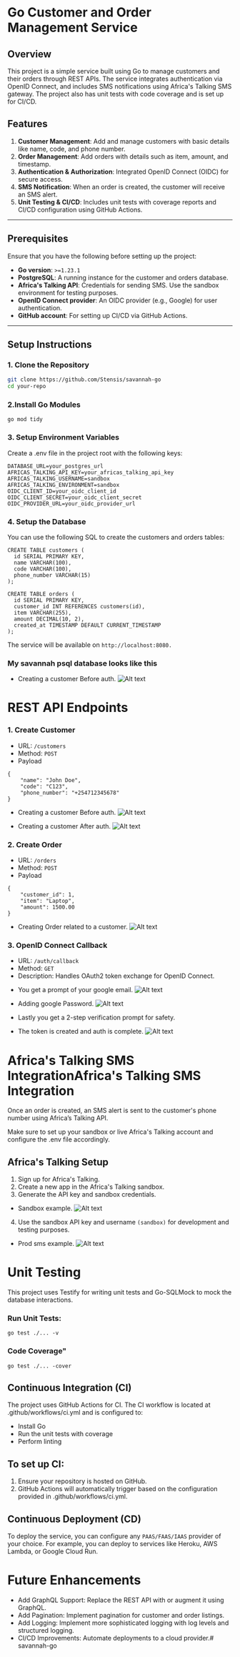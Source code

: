 # Go Customer and Order Management Service

## Overview

This project is a simple service built using Go to manage customers and their orders through REST APIs. The service integrates authentication via OpenID Connect, and includes SMS notifications using Africa's Talking SMS gateway. The project also has unit tests with code coverage and is set up for CI/CD.

## Features

1. **Customer Management**: Add and manage customers with basic details like name, code, and phone number.
2. **Order Management**: Add orders with details such as item, amount, and timestamp.
3. **Authentication & Authorization**: Integrated OpenID Connect (OIDC) for secure access.
4. **SMS Notification**: When an order is created, the customer will receive an SMS alert.
5. **Unit Testing & CI/CD**: Includes unit tests with coverage reports and CI/CD configuration using GitHub Actions.

---

## Prerequisites

Ensure that you have the following before setting up the project:

- **Go version**: `>=1.23.1`
- **PostgreSQL**: A running instance for the customer and orders database.
- **Africa's Talking API**: Credentials for sending SMS. Use the sandbox environment for testing purposes.
- **OpenID Connect provider**: An OIDC provider (e.g., Google) for user authentication.
- **GitHub account**: For setting up CI/CD via GitHub Actions.

---

## Setup Instructions

### 1. Clone the Repository

```bash
git clone https://github.com/Stensis/savannah-go
cd your-repo
```

### 2.Install Go Modules

```
go mod tidy
```

### 3. Setup Environment Variables

Create a .env file in the project root with the following keys:

```
DATABASE_URL=your_postgres_url
AFRICAS_TALKING_API_KEY=your_africas_talking_api_key
AFRICAS_TALKING_USERNAME=sandbox
AFRICAS_TALKING_ENVIRONMENT=sandbox
OIDC_CLIENT_ID=your_oidc_client_id
OIDC_CLIENT_SECRET=your_oidc_client_secret
OIDC_PROVIDER_URL=your_oidc_provider_url
```

### 4. Setup the Database

You can use the following SQL to create the customers and orders tables:

```
CREATE TABLE customers (
  id SERIAL PRIMARY KEY,
  name VARCHAR(100),
  code VARCHAR(100),
  phone_number VARCHAR(15)
);

CREATE TABLE orders (
  id SERIAL PRIMARY KEY,
  customer_id INT REFERENCES customers(id),
  item VARCHAR(255),
  amount DECIMAL(10, 2),
  created_at TIMESTAMP DEFAULT CURRENT_TIMESTAMP
);
```

The service will be available on `http://localhost:8080.`

### My savannah psql database looks like this


- Creating a customer Before auth.
  ![Alt text](/assets/psqldatabase.png "Creating a customer before auth")

# REST API Endpoints

### 1. Create Customer

- URL: `/customers`
- Method: `POST`
- Payload

```
{
    "name": "John Doe",
    "code": "C123",
    "phone_number": "+254712345678"
}
```

- Creating a customer Before auth.
  ![Alt text](/assets/invalidtoken.png "Creating a customer before auth")

- Creating a customer After auth.
  ![Alt text](/assets/usercreated.png "Creating a customer After auth")

### 2. Create Order

- URL: `/orders`
- Method: `POST`
- Payload

```
{
    "customer_id": 1,
    "item": "Laptop",
    "amount": 1500.00
}
```

- Creating Order related to a customer.
  ![Alt text](/assets/OrderSuccess.png "Creating a customer After auth")

### 3. OpenID Connect Callback

- URL: `/auth/callback`
- Method: `GET`
- Description: Handles OAuth2 token exchange for OpenID Connect.

* You get a prompt of your google email.
  ![Alt text](/assets/AuthLogin.png "Creating a customer After auth")

- Adding google Password.
  ![Alt text](/assets/Password.png "Creating a customer After auth")

- Lastly you get a 2-step verification prompt for safety.

- The token is created and auth is complete.
  ![Alt text](/assets/token.png "Creating a customer After auth")

# Africa's Talking SMS IntegrationAfrica's Talking SMS Integration

Once an order is created, an SMS alert is sent to the customer's phone number using Africa’s Talking API.

Make sure to set up your sandbox or live Africa's Talking account and configure the .env file accordingly.

## Africa's Talking Setup

1. Sign up for Africa's Talking.
2. Create a new app in the Africa's Talking sandbox.
3. Generate the API key and sandbox credentials.

- Sandbox example.
  ![Alt text](/assets/sms.png "Creating a customer After auth")
4. Use the sandbox API key and username `(sandbox)` for development and testing purposes.


- Prod sms example.
  ![Alt text](/assets/PRODsms.png "Creating a customer After auth")

# Unit Testing

This project uses Testify for writing unit tests and Go-SQLMock to mock the database interactions.

### Run Unit Tests:

```
go test ./... -v
```

### Code Coverage"

```
go test ./... -cover
```

## Continuous Integration (CI)

The project uses GitHub Actions for CI. The CI workflow is located at .github/workflows/ci.yml and is configured to:

- Install Go
- Run the unit tests with coverage
- Perform linting

## To set up CI:

1. Ensure your repository is hosted on GitHub.
2. GitHub Actions will automatically trigger based on the configuration provided in .github/workflows/ci.yml.

## Continuous Deployment (CD)

To deploy the service, you can configure any `PAAS/FAAS/IAAS` provider of your choice. For example, you can deploy to services like Heroku, AWS Lambda, or Google Cloud Run.

# Future Enhancements

- Add GraphQL Support: Replace the REST API with or augment it using GraphQL.
- Add Pagination: Implement pagination for customer and order listings.
- Add Logging: Implement more sophisticated logging with log levels and structured logging.
- CI/CD Improvements: Automate deployments to a cloud provider.# savannah-go
